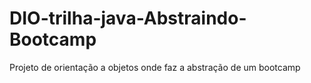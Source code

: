# DIO-trilha-java-Abstraindo-Bootcamp

Projeto de orientação a objetos onde faz a abstração de um bootcamp  